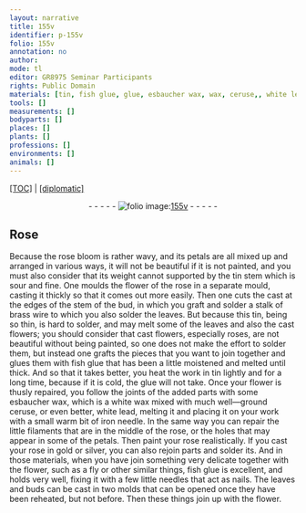 ```yaml
---
layout: narrative
title: 155v
identifier: p-155v
folio: 155v
annotation: no
author:
mode: tl
editor: GR8975 Seminar Participants
rights: Public Domain
materials: [tin, fish glue, glue, esbaucher wax, wax, ceruse,, white lead,, iron, gold, silver]
tools: []
measurements: []
bodyparts: []
places: []
plants: []
professions: []
environments: []
animals: []
---
```


<p><a href="{{ site.baseurl }}/translation/">[TOC]</a> | <a href="{{ site.baseurl }}/texts/p-155v_tc/" target="_blank">[diplomatic]</a></p><div class="folio" align="center">- - - - - <a href="http://gallica.bnf.fr/ark:/12148/btv1b10500001g/f316.item.r=" target="_blank"><img src="https://cu-mkp.github.io/2017-workshop-edition/assets/photo-icon.png" alt="folio image: " style="display:inline-block; margin-bottom:-3px;"/>155v</a> - - - - - </div>  
  

## Rose

 
Because the rose bloom is rather wavy, and its petals are all mixed up and arranged in various ways, it will not be beautiful if it is not painted, and you must also consider that its weight cannot supported by the <span class="m">tin</span> stem which is sour and fine. One moulds the flower of the rose in a separate mould, casting it thickly so that it comes out more easily. Then one cuts the cast at the edges of the stem of the bud, in which you graft and solder a stalk of brass wire to which you also solder the leaves. But because this <span class="m">tin</span>, being so thin, is hard to solder, and may melt some of the leaves and also the cast flowers; <span class="x">you should consider</span> that cast flowers, especially roses, are not beautiful without being painted, so one does not make the effort to solder them, but <span class="x">instead</span> one grafts the pieces that you want to join together and glues them with <span class="m">fish glue</span> that has been a little moistened and melted until thick. And so that it takes better, you heat the work in <span class="m">tin</span> lightly and for a long time, because if it is cold, the <span class="m">glue</span> will not take. Once your flower is thusly repaired, you follow the joints of the added parts with some <span class="m">esbaucher wax</span>, which is a white <span class="m">wax</span> mixed with much well—ground <span class="m">ceruse,</span> or even better, <span class="m">white lead,</span> melting it and placing it on your work with a small warm bit of <span class="m">iron</span> needle. In the same way you can repair the little filaments that are in the middle of the rose, or the holes that may appear in some of the petals. Then paint your rose realistically. If you cast your rose in <span class="m">gold</span> or <span class="m">silver</span>, you can also rejoin <span class="x">parts</span> and solder its. And in those materials, when you have join something very delicate together with the flower, such as a fly or other similar things, <span class="m">fish glue</span> is excellent, and holds very well, fixing it with a few little needles that act as nails. The leaves and buds can be cast in two molds that can be opened once they have been reheated, but not before. Then these things join up <span class="x">with the flower</span>.
 
